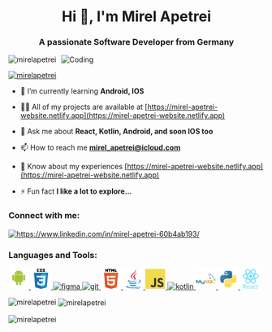 <h1 align="center">Hi 👋, I'm Mirel Apetrei</h1>
<h3 align="center">A passionate Software Developer from Germany</h3>

<img align="right" alt="Coding" width="400" src="https://cdn.dribbble.com/users/1247188/screenshots/15917830/media/41e40e57206bd6903bc863e4333b42c2.jpg?compress=1&resize=1600x1200&vertical=top">


<p align="left"> <img src="https://komarev.com/ghpvc/?username=mirelapetrei&label=Profile%20views&color=0e75b6&style=flat" alt="mirelapetrei" /> </p>
<p></p>

<p align="left"> <a href="https://github.com/ryo-ma/github-profile-trophy"><img src="https://github-profile-trophy.vercel.app/?username=mirelapetrei" alt="mirelapetrei" /></a> </p>

- 🌱 I’m currently learning **Android, IOS**

- 👨‍💻 All of my projects are available at [https://mirel-apetrei-website.netlify.app](https://mirel-apetrei-website.netlify.app)

- 💬 Ask me about **React, Kotlin, Android, and soon IOS too**

- 📫 How to reach me **mirel_apetrei@icloud.com**

- 📄 Know about my experiences [https://mirel-apetrei-website.netlify.app](https://mirel-apetrei-website.netlify.app)

- ⚡ Fun fact **I like a lot to explore...**


<h3 align="left">Connect with me:</h3>
<p align="left">
<a href="https://linkedin.com/in/https://www.linkedin.com/in/mirel-apetrei-60b4ab193/" target="blank"><img align="center" src="https://raw.githubusercontent.com/rahuldkjain/github-profile-readme-generator/master/src/images/icons/Social/linked-in-alt.svg" alt="https://www.linkedin.com/in/mirel-apetrei-60b4ab193/" height="30" width="40" /></a>
</p>

<h3 align="left">Languages and Tools:</h3>
<p align="left"> <a href="https://developer.android.com" target="_blank" rel="noreferrer"> <img src="https://raw.githubusercontent.com/devicons/devicon/master/icons/android/android-original-wordmark.svg" alt="android" width="40" height="40"/> </a> <a href="https://www.w3schools.com/css/" target="_blank" rel="noreferrer"> <img src="https://raw.githubusercontent.com/devicons/devicon/master/icons/css3/css3-original-wordmark.svg" alt="css3" width="40" height="40"/> </a> <a href="https://www.figma.com/" target="_blank" rel="noreferrer"> <img src="https://www.vectorlogo.zone/logos/figma/figma-icon.svg" alt="figma" width="40" height="40"/> </a> <a href="https://git-scm.com/" target="_blank" rel="noreferrer"> <img src="https://www.vectorlogo.zone/logos/git-scm/git-scm-icon.svg" alt="git" width="40" height="40"/> </a> <a href="https://www.w3.org/html/" target="_blank" rel="noreferrer"> <img src="https://raw.githubusercontent.com/devicons/devicon/master/icons/html5/html5-original-wordmark.svg" alt="html5" width="40" height="40"/> </a> <a href="https://www.java.com" target="_blank" rel="noreferrer"> <img src="https://raw.githubusercontent.com/devicons/devicon/master/icons/java/java-original.svg" alt="java" width="40" height="40"/> </a> <a href="https://developer.mozilla.org/en-US/docs/Web/JavaScript" target="_blank" rel="noreferrer"> <img src="https://raw.githubusercontent.com/devicons/devicon/master/icons/javascript/javascript-original.svg" alt="javascript" width="40" height="40"/> </a> <a href="https://kotlinlang.org" target="_blank" rel="noreferrer"> <img src="https://www.vectorlogo.zone/logos/kotlinlang/kotlinlang-icon.svg" alt="kotlin" width="40" height="40"/> </a> <a href="https://www.mysql.com/" target="_blank" rel="noreferrer"> <img src="https://raw.githubusercontent.com/devicons/devicon/master/icons/mysql/mysql-original-wordmark.svg" alt="mysql" width="40" height="40"/> </a> <a href="https://www.python.org" target="_blank" rel="noreferrer"> <img src="https://raw.githubusercontent.com/devicons/devicon/master/icons/python/python-original.svg" alt="python" width="40" height="40"/> </a> <a href="https://reactjs.org/" target="_blank" rel="noreferrer"> <img src="https://raw.githubusercontent.com/devicons/devicon/master/icons/react/react-original-wordmark.svg" alt="react" width="40" height="40"/> </a> </p>

<p><img align="left" src="https://github-readme-stats.vercel.app/api/top-langs?username=mirelapetrei&show_icons=true&locale=en&layout=compact" alt="mirelapetrei" /></p>

<p>&nbsp;<img align="center" src="https://github-readme-stats.vercel.app/api?username=mirelapetrei&show_icons=true&locale=en" alt="mirelapetrei" /></p>

<p><img align="center" src="https://github-readme-streak-stats.herokuapp.com/?user=mirelapetrei&" alt="mirelapetrei" /></p>
